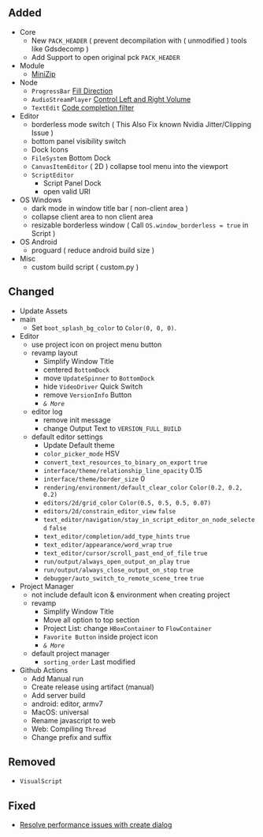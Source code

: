 ## Added

- Core
  - New `PACK_HEADER` ( prevent decompilation with ( unmodified ) tools like Gdsdecomp )
  - Add Support to open original pck `PACK_HEADER`
- Module
  - [MiniZip](https://github.com/godotengine/godot/pull/34444)
- Node
  - `ProgressBar` [Fill Direction](https://github.com/godotengine/godot/pull/36593)
  - `AudioStreamPlayer` [Control Left and Right Volume](https://github.com/godotengine/godot/pull/51666)
  - `TextEdit` [Code completion filter](https://github.com/godotengine/godot/pull/38449)
- Editor
  - borderless mode switch ( This Also Fix known Nvidia Jitter/Clipping Issue )
  - bottom panel visibility switch
  - Dock Icons
  - `FileSystem` Bottom Dock
  - `CanvasItemEditor` ( 2D ) collapse tool menu into the viewport
  - `ScriptEditor`
    - Script Panel Dock
    - open valid URI
- OS Windows
  - dark mode in window title bar ( non-client area )
  - collapse client area to non client area
  - resizable borderless window ( Call `OS.window_borderless = true` in Script )
- OS Android
  - proguard ( reduce android build size )
- Misc
  - custom build script ( custom.py )

## Changed

- Update Assets
- main
  - Set `boot_splash_bg_color` to `Color(0, 0, 0)`.
- Editor
  - use project icon on project menu button
  - revamp layout
    - Simplify Window Title
    - centered `BottomDock`
    - move `UpdateSpinner` to `BottomDock`
    - hide `VideoDriver` Quick Switch
    - remove `VersionInfo` Button
    - *`& More`*
  - editor log
    - remove init message
    - change Output Text to `VERSION_FULL_BUILD`
  - default editor settings
    - Update Default theme
    - `color_picker_mode` HSV
    - `convert_text_resources_to_binary_on_export` `true`
    - `interface/theme/relationship_line_opacity` 0.15
    - `interface/theme/border_size` 0
    - `rendering/environment/default_clear_color` `Color(0.2, 0.2, 0.2)`
    - `editors/2d/grid_color` `Color(0.5, 0.5, 0.5, 0.07)`
    - `editors/2d/constrain_editor_view` `false`
    - `text_editor/navigation/stay_in_script_editor_on_node_selected` `false`
    - `text_editor/completion/add_type_hints` `true`
    - `text_editor/appearance/word_wrap` `true`
    - `text_editor/cursor/scroll_past_end_of_file` `true`
    - `run/output/always_open_output_on_play` `true`
    - `run/output/always_close_output_on_stop` `true`
    - `debugger/auto_switch_to_remote_scene_tree` `true`
- Project Manager
  - not include default icon & environment when creating project
  - revamp
    - Simplify Window Title
    - Move all option to top section
    - Project List: change `HBoxContainer` to `FlowContainer`
    - `Favorite Button` inside project icon
    - *`& More`*
  - default project manager
    - `sorting_order` Last modified
- Github Actions
  - Add Manual run
  - Create release using artifact (manual)
  - Add server build
  - android: editor, armv7
  - MacOS: universal
  - Rename javascript to web
  - Web: Compiling `Thread`
  - Change prefix and suffix

## Removed

- `VisualScript`

## Fixed

- [Resolve performance issues with create dialog](https://github.com/godotengine/godot/pull/39797)